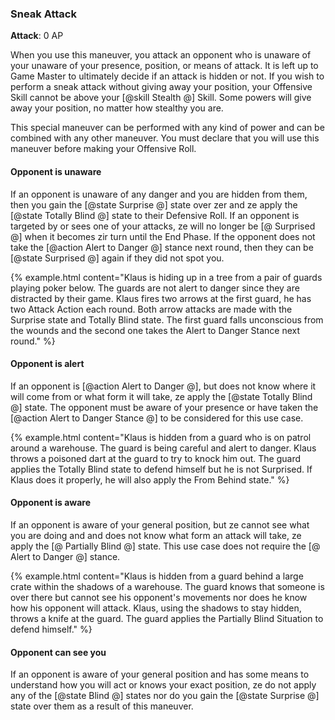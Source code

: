 ### Sneak Attack
**Attack**: 0 AP

When you use this maneuver, you attack an opponent who is unaware of your unaware of your presence, position, or means of attack. It is left up to Game Master to ultimately decide if an attack is hidden or not. If you wish to perform a sneak attack without giving away your position, your Offensive Skill cannot be above your [@skill Stealth @] Skill. Some powers will give away your position, no matter how stealthy you are.

This special maneuver can be performed with any kind of power and can be combined with any other maneuver. You must declare that you will use this maneuver before making your Offensive Roll.

#### Opponent is unaware
If an opponent is unaware of any danger and you are hidden from them, then you gain the [@state Surprise @] state over zer and ze apply the [@state Totally Blind @] state to their Defensive Roll. If an opponent is targeted by or sees one of your attacks, ze will no longer be [@ Surprised @] when it becomes zir turn until the End Phase. If the opponent does not take the [@action Alert to Danger @] stance next round, then they can be [@state Surprised @] again if they did not spot you.

{% example.html content="Klaus is hiding up in a tree from a pair of guards playing poker below. The guards are not alert to danger since they are distracted by their game. Klaus fires two arrows at the first guard, he has two Attack Action each round. Both arrow attacks are made with the Surprise state and Totally Blind state. The first guard falls unconscious from the wounds and the second one takes the Alert to Danger Stance next round." %}

#### Opponent is alert
If an opponent is [@action Alert to Danger @], but does not know where it will come from or what form it will take, ze apply the [@state Totally Blind @] state. The opponent must be aware of your presence or have taken the [@action Alert to Danger Stance @] to be considered for this use case.

{% example.html content="Klaus is hidden from a guard who is on patrol around a warehouse. The guard is being careful and alert to danger. Klaus throws a poisoned dart at the guard to try to knock him out. The guard applies the Totally Blind state to defend himself but he is not Surprised. If Klaus does it properly, he will also apply the From Behind state." %}

#### Opponent is aware
If an opponent is aware of your general position, but ze cannot see what you are doing and and does not know what form an attack will take, ze apply the [@ Partially Blind @] state. This use case does not require the [@ Alert to Danger @] stance.

{% example.html content="Klaus is hidden from a guard behind a large crate within the shadows of a warehouse. The guard knows that someone is over there but cannot see his opponent's movements nor does he know how his opponent will attack. Klaus, using the shadows to stay hidden, throws a knife at the guard. The guard applies the Partially Blind Situation to defend himself." %}

#### Opponent can see you
If an opponent is aware of your general position and has some means to understand how you will act or knows your exact position, ze do not apply any of the [@state Blind @] states nor do you gain the [@state Surprise @] state over them as a result of this maneuver.